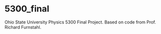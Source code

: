 # 5300_final
Ohio State University Physics 5300 Final Project. Based on code from Prof. Richard Furnstahl.
